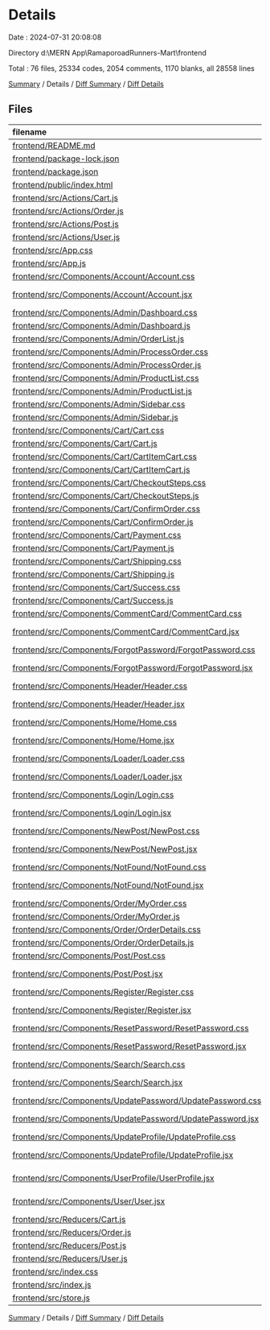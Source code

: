 # Details

Date : 2024-07-31 20:08:08

Directory d:\\MERN App\\RamaporoadRunners-Mart\\frontend

Total : 76 files,  25334 codes, 2054 comments, 1170 blanks, all 28558 lines

[Summary](results.md) / Details / [Diff Summary](diff.md) / [Diff Details](diff-details.md)

## Files
| filename | language | code | comment | blank | total |
| :--- | :--- | ---: | ---: | ---: | ---: |
| [frontend/README.md](/frontend/README.md) | Markdown | 38 | 0 | 33 | 71 |
| [frontend/package-lock.json](/frontend/package-lock.json) | JSON | 19,499 | 0 | 1 | 19,500 |
| [frontend/package.json](/frontend/package.json) | JSON | 57 | 0 | 1 | 58 |
| [frontend/public/index.html](/frontend/public/index.html) | HTML | 20 | 23 | 1 | 44 |
| [frontend/src/Actions/Cart.js](/frontend/src/Actions/Cart.js) | JavaScript | 30 | 56 | 11 | 97 |
| [frontend/src/Actions/Order.js](/frontend/src/Actions/Order.js) | JavaScript | 118 | 125 | 31 | 274 |
| [frontend/src/Actions/Post.js](/frontend/src/Actions/Post.js) | JavaScript | 142 | 118 | 11 | 271 |
| [frontend/src/Actions/User.js](/frontend/src/Actions/User.js) | JavaScript | 328 | 296 | 41 | 665 |
| [frontend/src/App.css](/frontend/src/App.css) | CSS | 4 | 0 | 1 | 5 |
| [frontend/src/App.js](/frontend/src/App.js) | JavaScript | 132 | 13 | 48 | 193 |
| [frontend/src/Components/Account/Account.css](/frontend/src/Components/Account/Account.css) | CSS | 73 | 11 | 15 | 99 |
| [frontend/src/Components/Account/Account.jsx](/frontend/src/Components/Account/Account.jsx) | JavaScript JSX | 178 | 12 | 48 | 238 |
| [frontend/src/Components/Admin/Dashboard.css](/frontend/src/Components/Admin/Dashboard.css) | CSS | 85 | 11 | 20 | 116 |
| [frontend/src/Components/Admin/Dashboard.js](/frontend/src/Components/Admin/Dashboard.js) | JavaScript | 91 | 13 | 29 | 133 |
| [frontend/src/Components/Admin/OrderList.js](/frontend/src/Components/Admin/OrderList.js) | JavaScript | 114 | 13 | 17 | 144 |
| [frontend/src/Components/Admin/ProcessOrder.css](/frontend/src/Components/Admin/ProcessOrder.css) | CSS | 38 | 11 | 8 | 57 |
| [frontend/src/Components/Admin/ProcessOrder.js](/frontend/src/Components/Admin/ProcessOrder.js) | JavaScript | 178 | 13 | 34 | 225 |
| [frontend/src/Components/Admin/ProductList.css](/frontend/src/Components/Admin/ProductList.css) | CSS | 46 | 11 | 12 | 69 |
| [frontend/src/Components/Admin/ProductList.js](/frontend/src/Components/Admin/ProductList.js) | JavaScript | 73 | 13 | 21 | 107 |
| [frontend/src/Components/Admin/Sidebar.css](/frontend/src/Components/Admin/Sidebar.css) | CSS | 33 | 11 | 13 | 57 |
| [frontend/src/Components/Admin/Sidebar.js](/frontend/src/Components/Admin/Sidebar.js) | JavaScript | 43 | 13 | 15 | 71 |
| [frontend/src/Components/Cart/Cart.css](/frontend/src/Components/Cart/Cart.css) | CSS | 157 | 12 | 37 | 206 |
| [frontend/src/Components/Cart/Cart.js](/frontend/src/Components/Cart/Cart.js) | JavaScript | 87 | 12 | 20 | 119 |
| [frontend/src/Components/Cart/CartItemCart.css](/frontend/src/Components/Cart/CartItemCart.css) | CSS | 50 | 11 | 16 | 77 |
| [frontend/src/Components/Cart/CartItemCart.js](/frontend/src/Components/Cart/CartItemCart.js) | JavaScript | 16 | 14 | 3 | 33 |
| [frontend/src/Components/Cart/CheckoutSteps.css](/frontend/src/Components/Cart/CheckoutSteps.css) | CSS | 11 | 11 | 5 | 27 |
| [frontend/src/Components/Cart/CheckoutSteps.js](/frontend/src/Components/Cart/CheckoutSteps.js) | JavaScript | 44 | 13 | 9 | 66 |
| [frontend/src/Components/Cart/ConfirmOrder.css](/frontend/src/Components/Cart/ConfirmOrder.css) | CSS | 165 | 11 | 40 | 216 |
| [frontend/src/Components/Cart/ConfirmOrder.js](/frontend/src/Components/Cart/ConfirmOrder.js) | JavaScript | 106 | 16 | 14 | 136 |
| [frontend/src/Components/Cart/Payment.css](/frontend/src/Components/Cart/Payment.css) | CSS | 75 | 11 | 15 | 101 |
| [frontend/src/Components/Cart/Payment.js](/frontend/src/Components/Cart/Payment.js) | JavaScript | 123 | 18 | 32 | 173 |
| [frontend/src/Components/Cart/Shipping.css](/frontend/src/Components/Cart/Shipping.css) | CSS | 95 | 12 | 21 | 128 |
| [frontend/src/Components/Cart/Shipping.js](/frontend/src/Components/Cart/Shipping.js) | JavaScript | 122 | 14 | 25 | 161 |
| [frontend/src/Components/Cart/Success.css](/frontend/src/Components/Cart/Success.css) | CSS | 41 | 11 | 11 | 63 |
| [frontend/src/Components/Cart/Success.js](/frontend/src/Components/Cart/Success.js) | JavaScript | 15 | 14 | 4 | 33 |
| [frontend/src/Components/CommentCard/CommentCard.css](/frontend/src/Components/CommentCard/CommentCard.css) | CSS | 26 | 11 | 5 | 42 |
| [frontend/src/Components/CommentCard/CommentCard.jsx](/frontend/src/Components/CommentCard/CommentCard.jsx) | JavaScript JSX | 47 | 24 | 7 | 78 |
| [frontend/src/Components/ForgotPassword/ForgotPassword.css](/frontend/src/Components/ForgotPassword/ForgotPassword.css) | CSS | 40 | 11 | 6 | 57 |
| [frontend/src/Components/ForgotPassword/ForgotPassword.jsx](/frontend/src/Components/ForgotPassword/ForgotPassword.jsx) | JavaScript JSX | 47 | 14 | 9 | 70 |
| [frontend/src/Components/Header/Header.css](/frontend/src/Components/Header/Header.css) | CSS | 67 | 11 | 13 | 91 |
| [frontend/src/Components/Header/Header.jsx](/frontend/src/Components/Header/Header.jsx) | JavaScript JSX | 96 | 16 | 27 | 139 |
| [frontend/src/Components/Home/Home.css](/frontend/src/Components/Home/Home.css) | CSS | 47 | 11 | 10 | 68 |
| [frontend/src/Components/Home/Home.jsx](/frontend/src/Components/Home/Home.jsx) | JavaScript JSX | 81 | 16 | 19 | 116 |
| [frontend/src/Components/Loader/Loader.css](/frontend/src/Components/Loader/Loader.css) | CSS | 23 | 11 | 4 | 38 |
| [frontend/src/Components/Loader/Loader.jsx](/frontend/src/Components/Loader/Loader.jsx) | JavaScript JSX | 10 | 14 | 4 | 28 |
| [frontend/src/Components/Login/Login.css](/frontend/src/Components/Login/Login.css) | CSS | 50 | 11 | 8 | 69 |
| [frontend/src/Components/Login/Login.jsx](/frontend/src/Components/Login/Login.jsx) | JavaScript JSX | 60 | 16 | 13 | 89 |
| [frontend/src/Components/NewPost/NewPost.css](/frontend/src/Components/NewPost/NewPost.css) | CSS | 73 | 11 | 10 | 94 |
| [frontend/src/Components/NewPost/NewPost.jsx](/frontend/src/Components/NewPost/NewPost.jsx) | JavaScript JSX | 79 | 16 | 12 | 107 |
| [frontend/src/Components/NotFound/NotFound.css](/frontend/src/Components/NotFound/NotFound.css) | CSS | 33 | 11 | 6 | 50 |
| [frontend/src/Components/NotFound/NotFound.jsx](/frontend/src/Components/NotFound/NotFound.jsx) | JavaScript JSX | 21 | 16 | 4 | 41 |
| [frontend/src/Components/Order/MyOrder.css](/frontend/src/Components/Order/MyOrder.css) | CSS | 63 | 12 | 17 | 92 |
| [frontend/src/Components/Order/MyOrder.js](/frontend/src/Components/Order/MyOrder.js) | JavaScript | 95 | 18 | 13 | 126 |
| [frontend/src/Components/Order/OrderDetails.css](/frontend/src/Components/Order/OrderDetails.css) | CSS | 88 | 1 | 20 | 109 |
| [frontend/src/Components/Order/OrderDetails.js](/frontend/src/Components/Order/OrderDetails.js) | JavaScript | 113 | 25 | 10 | 148 |
| [frontend/src/Components/Post/Post.css](/frontend/src/Components/Post/Post.css) | CSS | 113 | 24 | 22 | 159 |
| [frontend/src/Components/Post/Post.jsx](/frontend/src/Components/Post/Post.jsx) | JavaScript JSX | 286 | 30 | 52 | 368 |
| [frontend/src/Components/Register/Register.css](/frontend/src/Components/Register/Register.css) | CSS | 70 | 11 | 13 | 94 |
| [frontend/src/Components/Register/Register.jsx](/frontend/src/Components/Register/Register.jsx) | JavaScript JSX | 82 | 15 | 16 | 113 |
| [frontend/src/Components/ResetPassword/ResetPassword.css](/frontend/src/Components/ResetPassword/ResetPassword.css) | CSS | 51 | 0 | 6 | 57 |
| [frontend/src/Components/ResetPassword/ResetPassword.jsx](/frontend/src/Components/ResetPassword/ResetPassword.jsx) | JavaScript JSX | 56 | 14 | 10 | 80 |
| [frontend/src/Components/Search/Search.css](/frontend/src/Components/Search/Search.css) | CSS | 49 | 11 | 8 | 68 |
| [frontend/src/Components/Search/Search.jsx](/frontend/src/Components/Search/Search.jsx) | JavaScript JSX | 46 | 13 | 10 | 69 |
| [frontend/src/Components/UpdatePassword/UpdatePassword.css](/frontend/src/Components/UpdatePassword/UpdatePassword.css) | CSS | 40 | 11 | 7 | 58 |
| [frontend/src/Components/UpdatePassword/UpdatePassword.jsx](/frontend/src/Components/UpdatePassword/UpdatePassword.jsx) | JavaScript JSX | 56 | 13 | 12 | 81 |
| [frontend/src/Components/UpdateProfile/UpdateProfile.css](/frontend/src/Components/UpdateProfile/UpdateProfile.css) | CSS | 60 | 11 | 10 | 81 |
| [frontend/src/Components/UpdateProfile/UpdateProfile.jsx](/frontend/src/Components/UpdateProfile/UpdateProfile.jsx) | JavaScript JSX | 88 | 14 | 21 | 123 |
| [frontend/src/Components/UserProfile/UserProfile.jsx](/frontend/src/Components/UserProfile/UserProfile.jsx) | JavaScript JSX | 185 | 14 | 23 | 222 |
| [frontend/src/Components/User/User.jsx](/frontend/src/Components/User/User.jsx) | JavaScript JSX | 12 | 14 | 3 | 29 |
| [frontend/src/Reducers/Cart.js](/frontend/src/Reducers/Cart.js) | JavaScript | 35 | 32 | 9 | 76 |
| [frontend/src/Reducers/Order.js](/frontend/src/Reducers/Order.js) | JavaScript | 147 | 181 | 23 | 351 |
| [frontend/src/Reducers/Post.js](/frontend/src/Reducers/Post.js) | JavaScript | 174 | 205 | 18 | 397 |
| [frontend/src/Reducers/User.js](/frontend/src/Reducers/User.js) | JavaScript | 123 | 196 | 10 | 329 |
| [frontend/src/index.css](/frontend/src/index.css) | CSS | 12 | 0 | 2 | 14 |
| [frontend/src/index.js](/frontend/src/index.js) | JavaScript | 22 | 13 | 4 | 39 |
| [frontend/src/store.js](/frontend/src/store.js) | JavaScript | 41 | 13 | 11 | 65 |

[Summary](results.md) / Details / [Diff Summary](diff.md) / [Diff Details](diff-details.md)